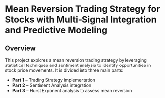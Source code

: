 # Mean Reversion Trading Strategy for Stocks with Multi-Signal Integration and Predictive Modeling

## Overview

This project explores a mean reversion trading strategy by leveraging statistical techniques and sentiment analysis to identify opportunities in stock price movements. It is divided into three main parts:

- **Part 1** – Trading Strategy implementation
- **Part 2** – Sentiment Analysis integration
- **Part 3** – Hurst Exponent analysis to assess mean reversion

